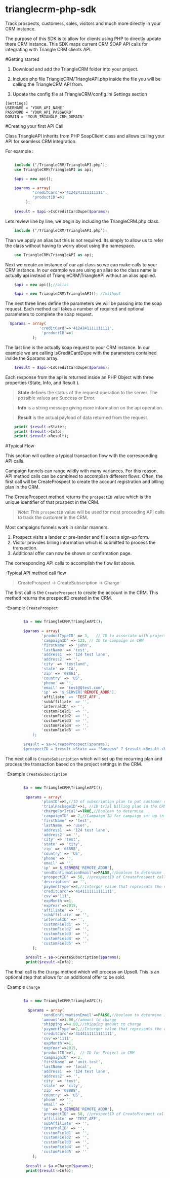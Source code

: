trianglecrm-php-sdk
===================
Track prospects, customers, sales, visitors and much more directly in your CRM instance.

The purpose of this SDK is to allow for clients using PHP to directly update there CRM instance.
This SDK maps current CRM SOAP API calls for integrating with Triangle CRM clients API.


#Getting started
1. Download and add the TriangleCRM folder into your project.

2. Include php file TriangleCRM/TriangleAPI.php inside the file you will be calling the TriangleCRM API from.

3. Update the config file at TriangleCRM/config.ini Settings section 
```
[Settings]
USERNAME = ‘YOUR_API_NAME’
PASSWORD = ‘YOUR_API_PASSWORD’
DOMAIN = 'YOUR_TRIANGLE_CRM_DOMAIN'

```

#Creating your first API Call

Class TriangleAPI inherits from PHP SoapClient class and allows calling your API for seamless CRM integration. 

For example :

```php

    include (‘/TriangleCRM/TriangleAPI.php’);
    use TriangleCRM\TriangleAPI as api;

    $api = new api();

    $params = array(
            'creditCard'=>'4124241111111111',
            'productID'=>1
         );
        
    $result = $api->IsCreditCardDupe($params);

```

Lets review line by line, we begin by including the TriangleCRM.php class.

```php
    include (‘/TriangleCRM/TriangleAPI.php’);
```
Than we apply an alias but this is not required. Its simply to allow us to refer the class without having to worry about using the namespace. 

```php
    use TriangleCRM\TriangleAPI as api;

```

Next we create an instance of our api class so we can make calls to your CRM instance. 
In our example we are using an alias so the class name is actually api instead of TriangleCRM\TriangleAPI without an alias applied.

```php
    $api = new api();//alias

    $api = new TriangleCRM\TriangleAPI(); //without
```
The next three lines define the parameters we will be passing into the soap request.
Each method call takes a number of required and optional parameters to complete the soap request.

```php
  $params = array(
               'creditCard'=>'4124241111111111',
                'productID'=>1
            );
```

The last line is the actually soap request to your CRM instance. 
In our example we are calling IsCreditCardDupe with the parameters contained inside the $params array.

```php
    $result = $api->IsCreditCardDupe($params);
```

Each response from the api is returned inside an PHP Object with three properties (State, Info, and Result ).

><b>State</b> defines the status of the request operation to the server. 
The possible values are Success or Error.

><b>Info</b> is a string message giving more information on the api operation. 
	
><b>Result</b> is the actual payload of data returned from the request.


```php	
    print( $result->State);
    print( $result->Info);
    print( $result->Result);
```

#Typical Flow

This section will outline a typical transaction flow with the corresponding API calls.

Campaign funnels can range wildly with many variances.
For this reason, API method calls can be combined to accomplish different flows.
Often, the first call will be CreateProspect to create the account registration and billing plan in the CRM.

The CreateProspect method returns the ```prospectID``` value which is the unique identifier of that prospect in the CRM.

>*Note:* This ```prospectID``` value will be used for most proceeding API calls to track the customer in the CRM.

 
Most campaigns funnels work in similar manners.

1. Prospect visits a lander or pre-lander and fills out a sign-up form.
2. Visitor provides billing information which is submitted to process the transaction.
3. Additional offer can now be shown or confirmation page.    

The corresponding API calls to accomplish the flow list above.

-Typical API method call flow
> CreateProspect -\> CreateSubscription -\> Charge

The first call is the ```CreateProspect``` to create the account in the CRM.
This method returns the prospectID created in the CRM.


-Example ```CreateProspect```

```php

        $a = new TriangleCRM\TriangleAPI();
        
        $params = array(
                'productTypeID' => 3,   // ID to associate with project in CRM
                'campaignID' => 122, // ID to campaign in CRM
                'firstName' => 'john',
                'lastName' => 'test',
                'address1' => '124 test lane',
                'address2' => '',
                'city' => 'testland',
                'state' => 'CA',
                'zip' => '08861',
                'country' => 'US',
                'phone' => '',
                'email' => 'test@Qtest.com',
                'ip' => '$_SERVER['REMOTE_ADDR'],
                'affiliate' => 'TEST_AFF',
                'subAffiliate' => '',
                'internalID' => '',
                'customField1' => '',
                'customField2' => '',
                'customField3' => '',
                'customField4' => '',
                'customField5' => ''
            );
        
        $result = $a->CreateProspect($params);
        $prospectID = $result->State === "Success" ? $result->Result->ProspectID: NULL;


```

The next call is ```CreateSubscription``` which will set up the recurring plan and process the transaction based on the project settings in the CRM.

-Example ```CreateSubscription```

```php

        $a = new TriangleCRM\TriangleAPI();
        
         $params = array(
                'planID'=>5,//ID of subscription plan to put customer on. 
                'trialPackageID'=>1, //ID trial billing plan in the CRM
                'chargeForTrial'=>TRUE,//Boolean to determine
                'campaignID' => 2,//Campaign ID for campaign set up in CRM
                'firstName' => 'test',
                'lastName' => 'user',
                'address1' => '124 test lane',
                'address2' => '',
                'city' => 'test',
                'state' => 'city',
                'zip' => '08888',
                'country' => 'US',
                'phone' => '',
                'email' => '',
                'ip' => $_SERVER['REMOTE_ADDR'],
                'sendConfirmationEmail'=>FALSE,//boolean to determine if email should be sent on success
                'prospectID' => 58, //prospectID of CreateProspect call
                'description' => '',
                'paymentType'=>2,//Interger value that represents the card type/company, 1 = AMEX, 2 = Visa, 3 = MasterCard, 4 = Discover, All other values are not allowed
                'creditCard'=>'4141111111111111',
                'cvv'=>'111',
                'expMonth'=>1,
                'expYear'=>2015,
                'affiliate' => '',
                'subAffiliate' => '',
                'internalID' => '',
                'customField1' => '',
                'customField2' => '',
                'customField3' => '',
                'customField4' => '',
                'customField5' => ''
            );
        
         $result = $a->CreateSubscription($params);
         print($result->Info);

```

The final call is the ```Charge``` method which will process an Upsell. 
This is an optional step that allows for an additional offer to be sold.

-Example ```Charge```

```php

        $a = new TriangleCRM\TriangleAPI();
        
          $params = array(
                'sendConfirmationEmail'=>FALSE,//boolean to determine if email should be sent on success
                'amount'=>1.00,//amount to charge
                'shipping'=>4.00,//shipping amount to charge
                'paymentType'=>2,//Interger value that represents the card type/company, 1 = AMEX, 2 = Visa, 3 = MasterCard, 4 = Discover, All other values are not allowed
                'creditCard'=>'4144111111111111',
                'cvv'=>'1111',
                'expMonth'=>1,
                'expYear'=>2015,
                'productID'=>1,  // ID for Project in CRM
                'campaignID' => 2,
                'firstName' => 'unit-test',
                'lastName' => 'local',
                'address1' => '124 test lane',
                'address2' => '',
                'city' => 'test',
                'state' => 'city',
                'zip' => '08888',
                'country' => 'US',
                'phone' => '',
                'email' => '',
                'ip' => $_SERVER['REMOTE_ADDR'],
                'prospectID' => 58, //prospectID of CreateProspect call
                'affiliate' => 'TEST_AFF',
                'subAffiliate' => '',
                'internalID' => '',
                'customField1' => '',
                'customField2' => '',
                'customField3' => '',
                'customField4' => '',
                'customField5' => ''
            );
        
         $result = $a->Charge($params);
         print($result->Info);

```

